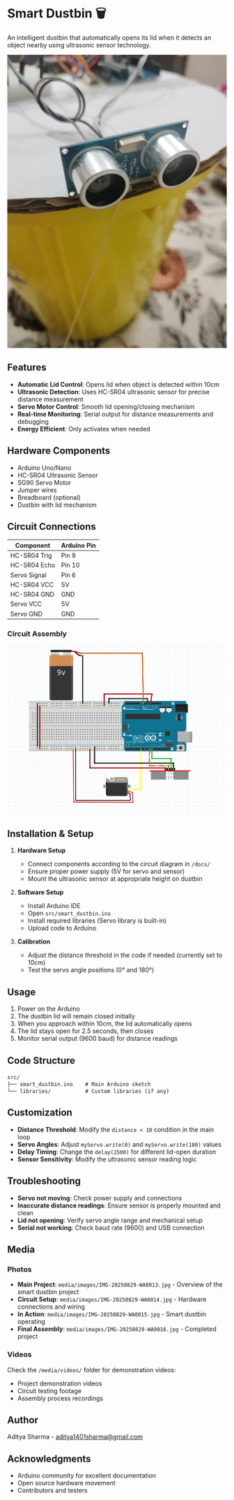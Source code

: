 # Smart Dustbin 🗑️

An intelligent dustbin that automatically opens its lid when it detects an object nearby using ultrasonic sensor technology.

![Smart Dustbin Project](media/images/IMG-20250829-WA0014.jpg)

## Features

- **Automatic Lid Control**: Opens lid when object is detected within 10cm
- **Ultrasonic Detection**: Uses HC-SR04 ultrasonic sensor for precise distance measurement
- **Servo Motor Control**: Smooth lid opening/closing mechanism
- **Real-time Monitoring**: Serial output for distance measurements and debugging
- **Energy Efficient**: Only activates when needed

## Hardware Components

- Arduino Uno/Nano
- HC-SR04 Ultrasonic Sensor
- SG90 Servo Motor
- Jumper wires
- Breadboard (optional)
- Dustbin with lid mechanism

## Circuit Connections

| Component | Arduino Pin |
|-----------|-------------|
| HC-SR04 Trig | Pin 9 |
| HC-SR04 Echo | Pin 10 |
| Servo Signal | Pin 6 |
| HC-SR04 VCC | 5V |
| HC-SR04 GND | GND |
| Servo VCC | 5V |
| Servo GND | GND |

### Circuit Assembly
![Circuit Setup](media/images/circuit.png)

## Installation & Setup


1. **Hardware Setup**
   - Connect components according to the circuit diagram in `/docs/`
   - Ensure proper power supply (5V for servo and sensor)
   - Mount the ultrasonic sensor at appropriate height on dustbin

2. **Software Setup**
   - Install Arduino IDE
   - Open `src/smart_dustbin.ino`
   - Install required libraries (Servo library is built-in)
   - Upload code to Arduino

3. **Calibration**
   - Adjust the distance threshold in the code if needed (currently set to 10cm)
   - Test the servo angle positions (0° and 180°)

## Usage

1. Power on the Arduino
2. The dustbin lid will remain closed initially
3. When you approach within 10cm, the lid automatically opens
4. The lid stays open for 2.5 seconds, then closes
5. Monitor serial output (9600 baud) for distance readings

## Code Structure

```
src/
├── smart_dustbin.ino    # Main Arduino sketch
└── libraries/           # Custom libraries (if any)
```

## Customization

- **Distance Threshold**: Modify the `distance < 10` condition in the main loop
- **Servo Angles**: Adjust `myServo.write(0)` and `myServo.write(180)` values
- **Delay Timing**: Change the `delay(2500)` for different lid-open duration
- **Sensor Sensitivity**: Modify the ultrasonic sensor reading logic

## Troubleshooting

- **Servo not moving**: Check power supply and connections
- **Inaccurate distance readings**: Ensure sensor is properly mounted and clean
- **Lid not opening**: Verify servo angle range and mechanical setup
- **Serial not working**: Check baud rate (9600) and USB connection

## Media

### Photos
- **Main Project**: `media/images/IMG-20250829-WA0013.jpg` - Overview of the smart dustbin project
- **Circuit Setup**: `media/images/IMG-20250829-WA0014.jpg` - Hardware connections and wiring
- **In Action**: `media/images/IMG-20250829-WA0015.jpg` - Smart dustbin operating
- **Final Assembly**: `media/images/IMG-20250829-WA0016.jpg` - Completed project

### Videos
Check the `/media/videos/` folder for demonstration videos:
- Project demonstration videos
- Circuit testing footage
- Assembly process recordings

## Author

Aditya Sharma - aditya1401sharma@gmail.com

## Acknowledgments

- Arduino community for excellent documentation
- Open source hardware movement
- Contributors and testers
